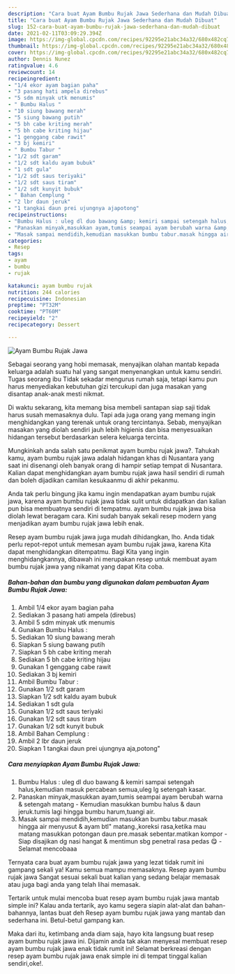 ```yaml
---
description: "Cara buat Ayam Bumbu Rujak Jawa Sederhana dan Mudah Dibuat"
title: "Cara buat Ayam Bumbu Rujak Jawa Sederhana dan Mudah Dibuat"
slug: 152-cara-buat-ayam-bumbu-rujak-jawa-sederhana-dan-mudah-dibuat
date: 2021-02-11T03:09:29.394Z
image: https://img-global.cpcdn.com/recipes/92295e21abc34a32/680x482cq70/ayam-bumbu-rujak-jawa-foto-resep-utama.jpg
thumbnail: https://img-global.cpcdn.com/recipes/92295e21abc34a32/680x482cq70/ayam-bumbu-rujak-jawa-foto-resep-utama.jpg
cover: https://img-global.cpcdn.com/recipes/92295e21abc34a32/680x482cq70/ayam-bumbu-rujak-jawa-foto-resep-utama.jpg
author: Dennis Nunez
ratingvalue: 4.6
reviewcount: 14
recipeingredient:
- "1/4 ekor ayam bagian paha"
- "3 pasang hati ampela direbus"
- "5 sdm minyak utk menumis"
- " Bumbu Halus "
- "10 siung bawang merah"
- "5 siung bawang putih"
- "5 bh cabe kriting merah"
- "5 bh cabe kriting hijau"
- "1 genggang cabe rawit"
- "3 bj kemiri"
- " Bumbu Tabur "
- "1/2 sdt garam"
- "1/2 sdt kaldu ayam bubuk"
- "1 sdt gula"
- "1/2 sdt saus teriyaki"
- "1/2 sdt saus tiram"
- "1/2 sdt kunyit bubuk"
- " Bahan Cemplung "
- "2 lbr daun jeruk"
- "1 tangkai daun prei ujungnya ajapotong"
recipeinstructions:
- "Bumbu Halus : uleg dl duo bawang &amp; kemiri sampai setengah halus,kemudian masuk percabean semua,uleg lg setengah kasar."
- "Panaskan minyak,masukkan ayam,tumis seampai ayam berubah warna &amp; setengah matang Kemudian masukkan bumbu halus &amp; daun jeruk.tumis lagi hingga bumbu harum,tuangi air."
- "Masak sampai mendidih,kemudian masukkan bumbu tabur.masak hingga air menyusut &amp; ayam btl&#34; matang.,koreksi rasa,ketika mau matang masukkan potongan daun pre.masak sebentar.matikan kompor Siap disajikan dg nasi hangat &amp; mentimun sbg penetral rasa pedas 😋 Selamat mencobaaa"
categories:
- Resep
tags:
- ayam
- bumbu
- rujak

katakunci: ayam bumbu rujak 
nutrition: 244 calories
recipecuisine: Indonesian
preptime: "PT32M"
cooktime: "PT60M"
recipeyield: "2"
recipecategory: Dessert

---
```



![Ayam Bumbu Rujak Jawa](https://img-global.cpcdn.com/recipes/92295e21abc34a32/680x482cq70/ayam-bumbu-rujak-jawa-foto-resep-utama.jpg)

Sebagai seorang yang hobi memasak, menyajikan olahan mantab kepada keluarga adalah suatu hal yang sangat menyenangkan untuk kamu sendiri. Tugas seorang ibu Tidak sekadar mengurus rumah saja, tetapi kamu pun harus menyediakan kebutuhan gizi tercukupi dan juga masakan yang disantap anak-anak mesti nikmat.

Di waktu  sekarang, kita memang bisa membeli santapan siap saji tidak harus susah memasaknya dulu. Tapi ada juga orang yang memang ingin menghidangkan yang terenak untuk orang tercintanya. Sebab, menyajikan masakan yang diolah sendiri jauh lebih higienis dan bisa menyesuaikan hidangan tersebut berdasarkan selera keluarga tercinta. 



Mungkinkah anda salah satu penikmat ayam bumbu rujak jawa?. Tahukah kamu, ayam bumbu rujak jawa adalah hidangan khas di Nusantara yang saat ini disenangi oleh banyak orang di hampir setiap tempat di Nusantara. Kalian dapat menghidangkan ayam bumbu rujak jawa hasil sendiri di rumah dan boleh dijadikan camilan kesukaanmu di akhir pekanmu.

Anda tak perlu bingung jika kamu ingin mendapatkan ayam bumbu rujak jawa, karena ayam bumbu rujak jawa tidak sulit untuk didapatkan dan kalian pun bisa membuatnya sendiri di tempatmu. ayam bumbu rujak jawa bisa diolah lewat beragam cara. Kini sudah banyak sekali resep modern yang menjadikan ayam bumbu rujak jawa lebih enak.

Resep ayam bumbu rujak jawa juga mudah dihidangkan, lho. Anda tidak perlu repot-repot untuk memesan ayam bumbu rujak jawa, karena Kita dapat menghidangkan ditempatmu. Bagi Kita yang ingin menghidangkannya, dibawah ini merupakan resep untuk membuat ayam bumbu rujak jawa yang nikamat yang dapat Kita coba.

<!--inarticleads1-->

##### Bahan-bahan dan bumbu yang digunakan dalam pembuatan Ayam Bumbu Rujak Jawa:

1. Ambil 1/4 ekor ayam bagian paha
1. Sediakan 3 pasang hati ampela (direbus)
1. Ambil 5 sdm minyak utk menumis
1. Gunakan  Bumbu Halus :
1. Sediakan 10 siung bawang merah
1. Siapkan 5 siung bawang putih
1. Siapkan 5 bh cabe kriting merah
1. Sediakan 5 bh cabe kriting hijau
1. Gunakan 1 genggang cabe rawit
1. Sediakan 3 bj kemiri
1. Ambil  Bumbu Tabur :
1. Gunakan 1/2 sdt garam
1. Siapkan 1/2 sdt kaldu ayam bubuk
1. Sediakan 1 sdt gula
1. Gunakan 1/2 sdt saus teriyaki
1. Gunakan 1/2 sdt saus tiram
1. Gunakan 1/2 sdt kunyit bubuk
1. Ambil  Bahan Cemplung :
1. Ambil 2 lbr daun jeruk
1. Siapkan 1 tangkai daun prei ujungnya aja,potong&#34;




<!--inarticleads2-->

##### Cara menyiapkan Ayam Bumbu Rujak Jawa:

1. Bumbu Halus : uleg dl duo bawang &amp; kemiri sampai setengah halus,kemudian masuk percabean semua,uleg lg setengah kasar.
1. Panaskan minyak,masukkan ayam,tumis seampai ayam berubah warna &amp; setengah matang - Kemudian masukkan bumbu halus &amp; daun jeruk.tumis lagi hingga bumbu harum,tuangi air.
1. Masak sampai mendidih,kemudian masukkan bumbu tabur.masak hingga air menyusut &amp; ayam btl&#34; matang.,koreksi rasa,ketika mau matang masukkan potongan daun pre.masak sebentar.matikan kompor - Siap disajikan dg nasi hangat &amp; mentimun sbg penetral rasa pedas 😋 - Selamat mencobaaa




Ternyata cara buat ayam bumbu rujak jawa yang lezat tidak rumit ini gampang sekali ya! Kamu semua mampu memasaknya. Resep ayam bumbu rujak jawa Sangat sesuai sekali buat kalian yang sedang belajar memasak atau juga bagi anda yang telah lihai memasak.

Tertarik untuk mulai mencoba buat resep ayam bumbu rujak jawa mantab simple ini? Kalau anda tertarik, ayo kamu segera siapin alat-alat dan bahan-bahannya, lantas buat deh Resep ayam bumbu rujak jawa yang mantab dan sederhana ini. Betul-betul gampang kan. 

Maka dari itu, ketimbang anda diam saja, hayo kita langsung buat resep ayam bumbu rujak jawa ini. Dijamin anda tak akan menyesal membuat resep ayam bumbu rujak jawa enak tidak rumit ini! Selamat berkreasi dengan resep ayam bumbu rujak jawa enak simple ini di tempat tinggal kalian sendiri,oke!.


